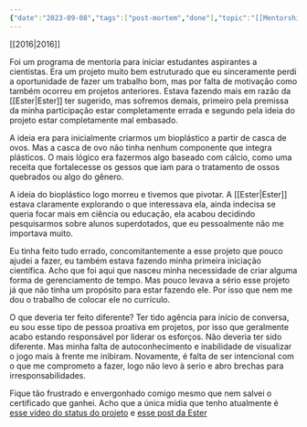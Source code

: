```yaml
---
{"date":"2023-09-08","tags":["post-mortem","done"],"topic":"[[Mentorship]]","publish":true,"PassFrontmatter":true}
---
```


[[2016\|2016]]

Foi um programa de mentoria para iniciar estudantes aspirantes a cientistas. Era um projeto muito bem estruturado que eu sinceramente perdi a oportunidade de fazer um trabalho bom, mas por falta de motivação como também ocorreu em projetos anteriores. Estava fazendo mais em razão da [[Ester\|Ester]] ter sugerido, mas sofremos demais, primeiro pela premissa da minha participação estar completamente errada e segundo pela ideia do projeto estar completamente mal embasado. 

A ideia era para inicialmente criarmos um bioplástico a partir de casca de ovos. Mas a casca de ovo não tinha nenhum componente que integra plásticos. O mais lógico era fazermos algo baseado com cálcio, como uma receita que fortalecesse os gessos que iam para o tratamento de ossos quebrados ou algo do gênero.

A ideia do bioplástico logo morreu e tivemos que pivotar. A [[Ester\|Ester]] estava claramente explorando o que interessava ela, ainda indecisa se queria focar mais em ciência ou educação, ela acabou decidindo pesquisarmos sobre alunos superdotados, que eu pessoalmente não me importava muito. 

Eu tinha feito tudo errado, concomitantemente a esse projeto que pouco ajudei a fazer, eu também estava fazendo minha primeira iniciação científica. Acho que foi aqui que nasceu minha necessidade de criar alguma forma de gerenciamento de tempo. Mas pouco levava a sério esse projeto já que não tinha um propósito para estar fazendo ele. Por isso que nem me dou o trabalho de colocar ele no currículo. 

O que deveria ter feito diferente? Ter tido agência para início de conversa, eu sou esse tipo de pessoa proativa em projetos, por isso que geralmente acabo estando responsável por liderar os esforços. Não deveria ter sido diferente. Mas minha falta de autoconhecimento e inabilidade de visualizar o jogo mais à frente me inibiram. Novamente, é falta de ser intencional com o que me comprometo a fazer, logo não levo à serio e abro brechas para irresponsabilidades.

Fique tão frustrado e envergonhado comigo mesmo que nem salvei o certificado que ganhei. Acho que a única mídia que tenho atualmente é [esse vídeo do status do projeto](https://www.youtube.com/watch?v=WtFMPntT0H8) e [esse post da Ester](https://medium.com/@cientistabeta/nenhum-cientista-nasce-pronto-7-hist%C3%B3rias-do-picdb-2017-d41f9479351d)